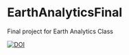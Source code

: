 # EarthAnalyticsFinal
Final project for Earth Analytics Class

[![DOI](https://zenodo.org/badge/891680281.svg)](https://doi.org/10.5281/zenodo.14425148)

